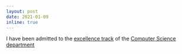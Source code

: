 ```yaml
---
layout: post
date: 2021-01-09
inline: true
---
```


I have been admitted to the [excellence track](https://www.studiareinformatica.uniroma1.it/master-course-computer-science/honours-programme) of the [Computer Science department](https://www.studiareinformatica.uniroma1.it/)
